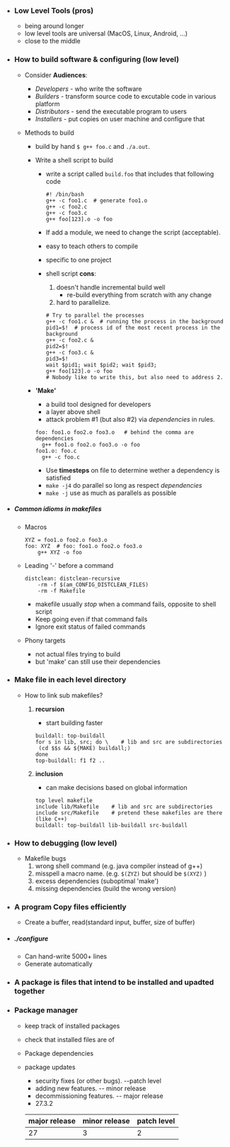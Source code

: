 * ### Low Level Tools (pros)

  * being around longer
  * low level tools are universal (MacOS, Linux, Android, ...)
  * close to the middle

* ### How to build software & configuring (low level)

  * Consider **Audiences**:
    * *Developers* - who write the software
    * *Builders* - transform source code to excutable code in various platform
    * *Distributors* - send the executable program to users
    * *Installers* - put copies on user machine and configure that
    
  * Methods to build
    * build by hand  ```$ g++ foo.c```  and `./a.out`.
    
    * Write a shell script to build 
    
      * write a script called `build.foo` that includes that following code
    
        ```{shell}
        #! /bin/bash
        g++ -c foo1.c  # generate foo1.o
        g++ -c foo2.c
        g++ -c foo3.c
        g++ foo[123].o -o foo
        ```
        
      * If add a module, we need to change the script (acceptable). 
      
      * easy to teach others to compile
      
      * specific to one project
      
      * shell script **cons**:
      
        1. doesn't handle incremental build well
           - re-build everything from scratch with any change
        2. hard to parallelize. 
      
        ```{shell}
        # Try to parallel the processes
        g++ -c foo1.c &  # running the process in the background
        pid1=$!  # process id of the most recent process in the background
        g++ -c foo2.c &
        pid2=$!
        g++ -c foo3.c &
        pid3=$!
        wait $pid1; wait $pid2; wait $pid3;
        g++ foo[123].o -o foo
        # Nobody like to write this, but also need to address 2.
        ```
      
    * **'Make'** 
    
      * a build tool designed for developers
      * a layer above shell
      * attack problem #1 (but also #2) via *dependencies* in rules. 
    
      ```{makefile}
      foo: foo1.o foo2.o foo3.o   # behind the comma are dependencies
      	g++ foo1.o foo2.o foo3.o -o foo
      foo1.o: foo.c
      	g++ -c foo.c
      ```
    
      - Use **timesteps** on file to determine wether a dependency is satisfied
      - `make -j4` do parallel so long as respect *dependencies*
      - `make -j` use as much as parallels as possible

* ##### Common idioms in makefiles

  * Macros

    ```{makefile}
    XYZ = foo1.o foo2.o foo3.o
    foo: XYZ  # foo: foo1.o foo2.o foo3.o
    	g++ XYZ -o foo
    ```

  * Leading '-' before a command

    ```{makefile}
    distclean: distclean-recursive
    	-rm -f $(am_CONFIG_DISTCLEAN_FILES)  
    	-rm -f Makefile
    ```

    * makefile usually *stop* when a command fails, opposite to shell script
    * Keep going even if that command fails
    * Ignore exit status of failed commands

  * Phony targets

    * not actual files trying to build
    * but 'make' can still use their dependencies

* ### Make file in each level directory

  * How to link sub makefiles?

    1. **recursion** 

       - start building faster

       ```{makefile}
       buildall: top-buildall
       for s in lib, src; do \    # lib and src are subdirectories
       	(cd $$s && ${MAKE) buildall;)
       done
       top-buildall: f1 f2 ..
       ```

    2. **inclusion**

       - can make decisions based on global information

       ```{makefile}
       top level makefile
       include lib/Makefile    # lib and src are subdirectories
       include src/Makefile    # pretend these makefiles are there (like C++)
       buildall: top-buildall lib-buildall src-buildall
       ```

* ### How to debugging (low level)

  * Makefile bugs
    1. wrong shell command       (e.g. java compiler instead of g++)
    2. misspell a macro name.    (e.g. `$(ZYZ)` but should be `$(XYZ)` )
    3. excess dependencies       (suboptimal 'make')
    4. missing dependencies       (build the wrong version)

* ### A program Copy files efficiently

  * Create a buffer, read(standard input, buffer, size of buffer)

* ##### ./configure
  
  * Can hand-write 5000+ lines
  * Generate automatically

* ### A package is files that intend to be installed and upadted together

* ### Package manager

  * keep track of installed packages

  * check that installed files are of

  * Package dependencies

  * package updates

    * security fixes (or other bugs).  --patch level
    * adding new features.     -- minor release
    * decommissioning features.   -- major release
    * 27.3.2

    | major release | minor release | patch level |
    | ------------- | ------------- | ----------- |
    | 27            | 3             | 2           |

    





